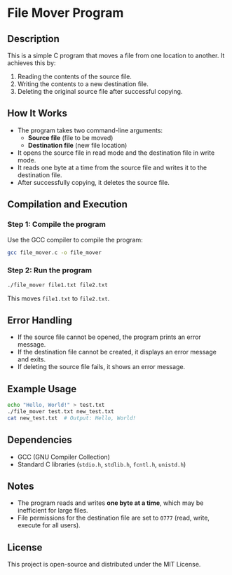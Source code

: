 # File Mover Program

## Description
This is a simple C program that moves a file from one location to another. It achieves this by:
1. Reading the contents of the source file.
2. Writing the contents to a new destination file.
3. Deleting the original source file after successful copying.

## How It Works
- The program takes two command-line arguments:
  - **Source file** (file to be moved)
  - **Destination file** (new file location)
- It opens the source file in read mode and the destination file in write mode.
- It reads one byte at a time from the source file and writes it to the destination file.
- After successfully copying, it deletes the source file.

## Compilation and Execution
### **Step 1: Compile the program**
Use the GCC compiler to compile the program:
```sh
gcc file_mover.c -o file_mover
```

### **Step 2: Run the program**
```sh
./file_mover file1.txt file2.txt
```
This moves `file1.txt` to `file2.txt`.

## Error Handling
- If the source file cannot be opened, the program prints an error message.
- If the destination file cannot be created, it displays an error message and exits.
- If deleting the source file fails, it shows an error message.

## Example Usage
```sh
echo "Hello, World!" > test.txt
./file_mover test.txt new_test.txt
cat new_test.txt  # Output: Hello, World!
```

## Dependencies
- GCC (GNU Compiler Collection)
- Standard C libraries (`stdio.h`, `stdlib.h`, `fcntl.h`, `unistd.h`)

## Notes
- The program reads and writes **one byte at a time**, which may be inefficient for large files.
- File permissions for the destination file are set to `0777` (read, write, execute for all users).

## License
This project is open-source and distributed under the MIT License.

